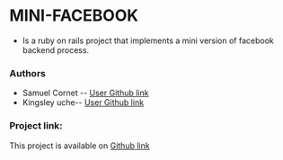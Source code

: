 # MINI-FACEBOOK
- Is a ruby on rails project that implements a mini version of facebook backend process.
### Authors
- Samuel Cornet -- [User Github link](https://github.com/CornetS28)
- Kingsley uche-- [User Github link](https://github.com/Urchmaney)

### Project link:
This project is available on [Github link](https://github.com/CornetS28/mini-facebook)

